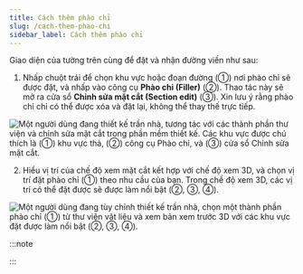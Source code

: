 ```yaml
---
title: Cách thêm phào chỉ
slug: /cach-them-phao-chi
sidebar_label: Cách thêm phào chỉ
---
```


Giao diện của tường trên cùng để đặt và nhận đường viền như sau:

1. Nhấp chuột trái để chọn khu vực hoặc đoạn đường (①) nơi phào chỉ sẽ được đặt, và nhấp vào công cụ **Phào chỉ (Filler)** (②). Thao tác này sẽ mở ra cửa sổ **Chỉnh sửa mặt cắt (Section edit)** (③). Xin lưu ý rằng phào chỉ chỉ có thể được xóa và đặt lại, không thể thay thế trực tiếp.

![Một người dùng đang thiết kế trần nhà, tương tác với các thành phần thư viện và chỉnh sửa mặt cắt trong phần mềm thiết kế. Các khu vực được chú thích là (①) khu vực thả, (②) công cụ Phào chỉ, và (③) cửa sổ Chỉnh sửa mặt cắt.](https://storage.googleapis.com/jegavn_kb/images/60b05cc4-081c-431a-97c3-072a918eeec3.png)

2. Hiểu vị trí của chế độ xem mặt cắt kết hợp với chế độ xem 3D, và chọn vị trí đặt phào chỉ (①) theo nhu cầu của bạn. Trong chế độ xem 3D, các vị trí có thể đặt được sẽ được làm nổi bật (②, ③, ④).

![Một người dùng đang tùy chỉnh thiết kế trần nhà, chọn một thành phần phào chỉ (①) từ thư viện vật liệu và xem bản xem trước 3D với các khu vực đặt được làm nổi bật (②, ③, ④).](https://storage.googleapis.com/jegavn_kb/images/ab1a69ee-5128-4ce9-ac81-1cb5b8250eb9.png)

:::note

:::